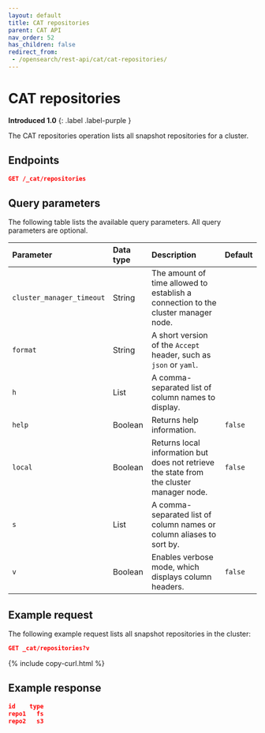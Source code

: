 ```yaml
---
layout: default
title: CAT repositories
parent: CAT API
nav_order: 52
has_children: false
redirect_from:
 - /opensearch/rest-api/cat/cat-repositories/
---
```


# CAT repositories
**Introduced 1.0**
{: .label .label-purple }

The CAT repositories operation lists all snapshot repositories for a cluster.

<!-- spec_insert_start
api: cat.repositories
component: endpoints
-->
## Endpoints
```json
GET /_cat/repositories
```
<!-- spec_insert_end -->


<!-- spec_insert_start
api: cat.repositories
component: query_parameters
columns: Parameter, Data type, Description, Default
include_deprecated: false
-->
## Query parameters

The following table lists the available query parameters. All query parameters are optional.

Parameter | Data type | Description | Default
:--- | :--- | :--- | :---
`cluster_manager_timeout` | String | The amount of time allowed to establish a connection to the cluster manager node. | 
`format` | String | A short version of the `Accept` header, such as `json` or `yaml`. | 
`h` | List | A comma-separated list of column names to display. | 
`help` | Boolean | Returns help information. | `false`
`local` | Boolean | Returns local information but does not retrieve the state from the cluster manager node. | `false`
`s` | List | A comma-separated list of column names or column aliases to sort by. | 
`v` | Boolean | Enables verbose mode, which displays column headers. | `false`
<!-- spec_insert_end -->

## Example request

The following example request lists all snapshot repositories in the cluster:

```json
GET _cat/repositories?v
```
{% include copy-curl.html %}


## Example response

```json
id    type
repo1   fs
repo2   s3
```
